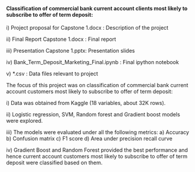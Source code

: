 
#### Classification of commercial bank current account clients most likely to subscribe to offer of term deposit:

i) Project proposal for Capstone 1.docx : Description of the project

ii) Final Report Capstone 1.docx : Final report 

iii) Presentation Capstone 1.pptx: Presentation slides 

iv) Bank_Term_Deposit_Marketing_Final.ipynb : Final ipython notebook 

v) *.csv : Data files relevant to project

The focus of this project was on classification of commercial bank current account customers most likely to subscribe to offer of term deposit:

i) Data was obtained from Kaggle (18 variables, about 32K rows). 

ii) Logistic regression, SVM, Random forest and Gradient boost models were explored. 

iii) The models were evaluated under all the following metrics:
     a) Accuracy
     b) Confusion matrix
     c) F1 score
     d) Area under precision recall curve
     
iv) Gradient Boost and Random Forest provided the best performance and hence current account customers most likely to subscribe to offer of term deposit
    were classified based on them. 


